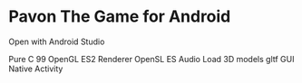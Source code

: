 # Pavon The Game for Android
Open with Android Studio

Pure C 99
OpenGL ES2 Renderer
OpenSL ES Audio
Load 3D models gltf
GUI
Native Activity
